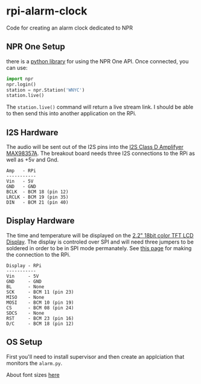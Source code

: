# rpi-alarm-clock
Code for creating an alarm clock dedicated to NPR

## NPR One Setup
there is a [python library](https://github.com/perrydc/npr) for using the NPR One API.  Once connected, you can use:

```python
import npr
npr.login()
station = npr.Station('WNYC')
station.live()
```
The ```station.live()``` command will return a live stream link.  I should be able to then send this into another application on the RPi.

## I2S Hardware
The audio will be sent out of the I2S pins into the [I2S Class D Amplifyer MAX98357A](https://www.adafruit.com/product/3006).  The breakout board needs three I2S connections to the RPi as well as +5v and Gnd.

```
Amp   - RPi
-----------
Vin   - 5V
GND   - GND
BCLK  - BCM 18 (pin 12)
LRCLK - BCM 19 (pin 35)
DIN   - BCM 21 (pin 40)
```
## Display Hardware
The time and temperature will be displayed on the [2.2" 18bit color TFT LCD Display](https://www.adafruit.com/product/1480).  The display is controled over SPI and will need three jumpers to be soldered in order to be in SPI mode permanately.  See [this page](https://learn.adafruit.com/user-space-spi-tft-python-library-ili9341-2-8/wiring) for making the connection to the RPi.

```
Display - RPi
-----------
Vin     - 5V
GND     - GND
BL      - None
SCK     - BCM 11 (pin 23)
MISO    - None
MOSI    - BCM 10 (pin 19)
CS      - BCM 08 (pin 24)
SDCS    - None
RST     - BCM 23 (pin 16)
D/C     - BCM 18 (pin 12)
```

## OS Setup
First you'll need to install supervisor and then create an applciation that monitors the ```alarm.py```.

About font sizes [here](http://www.geeks3d.com/20100930/tutorial-first-steps-with-pil-python-imaging-library/#p06)
